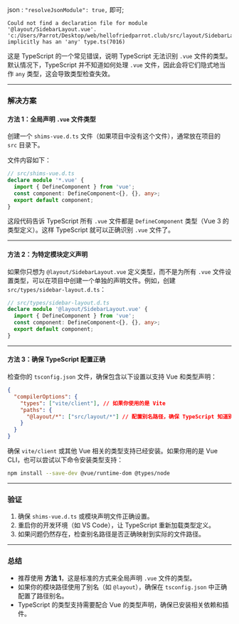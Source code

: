 json : `"resolveJsonModule": true,`  即可;

```
Could not find a declaration file for module '@layout/SidebarLayout.vue'. 
'c:/Users/Parrot/Desktop/web/hellofriedparrot.club/src/layout/SidebarLayout.vue' implicitly has an 'any' type.ts(7016)
```

这是 TypeScript 的一个常见错误，说明 TypeScript 无法识别 `.vue` 文件的类型。默认情况下，TypeScript 并不知道如何处理 `.vue` 文件，因此会将它们隐式地当作 `any` 类型，这会导致类型检查失效。

---

### 解决方案

#### 方法 1：全局声明 `.vue` 文件类型

创建一个 `shims-vue.d.ts` 文件（如果项目中没有这个文件），通常放在项目的 `src` 目录下。

文件内容如下：

```typescript
// src/shims-vue.d.ts
declare module '*.vue' {
  import { DefineComponent } from 'vue';
  const component: DefineComponent<{}, {}, any>;
  export default component;
}
```

这段代码告诉 TypeScript 所有 `.vue` 文件都是 `DefineComponent` 类型（Vue 3 的类型定义）。这样 TypeScript 就可以正确识别 `.vue` 文件了。

---

#### 方法 2：为特定模块定义声明

如果你只想为 `@layout/SidebarLayout.vue` 定义类型，而不是为所有 `.vue` 文件设置类型，可以在项目中创建一个单独的声明文件。例如，创建 `src/types/sidebar-layout.d.ts`：

```typescript
// src/types/sidebar-layout.d.ts
declare module '@layout/SidebarLayout.vue' {
  import { DefineComponent } from 'vue';
  const component: DefineComponent<{}, {}, any>;
  export default component;
}
```

---

#### 方法 3：确保 TypeScript 配置正确

检查你的 `tsconfig.json` 文件，确保包含以下设置以支持 Vue 和类型声明：

```json
{
  "compilerOptions": {
    "types": ["vite/client"], // 如果你使用的是 Vite
    "paths": {
      "@layout/*": ["src/layout/*"] // 配置别名路径，确保 TypeScript 知道别名的定义
    }
  }
}
```

确保 `vite/client` 或其他 Vue 相关的类型支持已经安装。如果你用的是 Vue CLI，也可以尝试以下命令安装类型支持：

```bash
npm install --save-dev @vue/runtime-dom @types/node
```

---

### 验证

1. 确保 `shims-vue.d.ts` 或模块声明文件正确设置。
2. 重启你的开发环境（如 VS Code），让 TypeScript 重新加载类型定义。
3. 如果问题仍然存在，检查别名路径是否正确映射到实际的文件路径。

---

### 总结

- 推荐使用 **方法 1**，这是标准的方式来全局声明 `.vue` 文件的类型。
- 如果你的模块路径使用了别名（如 `@layout`），确保在 `tsconfig.json` 中正确配置了路径别名。
- TypeScript 的类型支持需要配合 Vue 的类型声明，确保已安装相关依赖和插件。